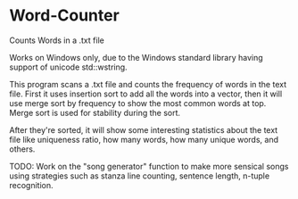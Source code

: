 # Word-Counter
Counts Words in a .txt file

Works on Windows only, due to the Windows standard library having support of unicode std::wstring.

This program scans a .txt file and counts the frequency of words in the text file. First it uses insertion sort to add all the words into
a vector, then it will use merge sort by frequency to show the most common words at top. Merge sort is used for stability during the sort.

After they're sorted, it will show some interesting statistics about the text file like uniqueness ratio, how many words, how many unique
words, and others.

TODO: Work on the "song generator" function to make more sensical songs using strategies such as stanza line counting, sentence length,
n-tuple recognition.
